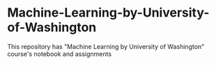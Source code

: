 # Machine-Learning-by-University-of-Washington
This repository has "Machine Learning by University of Washington" course's notebook and assignments
